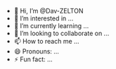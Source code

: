 - 👋 Hi, I’m @Dav-ZELTON
- 👀 I’m interested in ...
- 🌱 I’m currently learning ...
- 💞️ I’m looking to collaborate on ...
- 📫 How to reach me ...
- 😄 Pronouns: ...
- ⚡ Fun fact: ...

<!---
Dav-ZELTON/Dav-ZELTON is a ✨ special ✨ repository because its `README.md` (this file) appears on your GitHub profile.
You can click the Preview link to take a look at your changes.
--->
